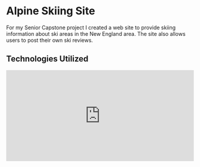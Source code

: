 # Alpine Skiing Site

For my Senior Capstone project I created a web site to provide skiing information about ski areas in the New England area. The site also allows users to post their own ski reviews.

## Technologies Utilized
<div style="width: 100%; height: 0px; position: relative; padding-bottom: 48.333%;"><iframe src="https://streamable.com/s/hjz3h/hlwtde" frameborder="0" width="100%" height="100%" allowfullscreen style="width: 100%; height: 100%; position: absolute;"></iframe></div>
